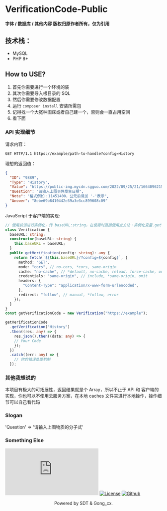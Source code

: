 # VerificationCode-Public

**字体 / 数据库 / 其他内容 版权归原作者所有，仅为引用**

## 技术栈：

- MySQL
- PHP 8+

## How to USE?

1. 首先你需要进行一个环境的装
2. 其次你需要导入根目录的 SQL
3. 然后你需要修改数据配置
4. 运行 ```composer install``` 安装所需包
5. 记得找一个大冤种图床或者自己建一个，否则会一直占用空间
6. 看下面


### API 实现细节

请求内容：

```GET HTTP/1.1 https://example/path-to-handle?config=History```

理想的返回值：
```json
{
  "ID": "9889",
  "Type": "History",
  "Value": "https://public-img.mycdn.sgguo.com/2022/09/25/21/1664096215-633017d73fcf3.png",
  "Question": "请输入上图事件发生日期",
  "Note": "格式例如：11451400，公元前请加 '-'表示",
  "Answer": "8ebe69b8410442e39a3e3cc899608c09"
}
```

JavaScript 于客户端的实现:

```typescript
// 使用前请进行实例化，传 baseURL:string，在使用时直接使用此方法：实例化变量.getVerification('History'); 或其他配置，注意返回值为 Fetch 构造的 Promise
class Verification {
  baseURL: string;
  constructor(baseURL: string) {
    this.baseURL = baseURL;
  }
  public getVerification(config: string): any {
    return fetch(`${this.baseURL}/?config=${config}`, {
      method: "GET",
      mode: "cors", // no-cors, *cors, same-origin
      cache: "no-cache", // *default, no-cache, reload, force-cache, only-if-cached
      credentials: "same-origin", // include, *same-origin, omit
      headers: {
        "Content-Type": "application/x-www-form-urlencoded",
      },
      redirect: "follow", // manual, *follow, error
    });
  }
}
const getVerificationCode = new Verification("https://example");

getVerificationCode
  .getVerification("History")
  .then((res: any) => {
    res.json().then((data: any) => {
    // Your Code
    });
  })
  .catch((err: any) => {
    // 你的错误处理机制
  });

```

### 其他我想说的

本项目有极大的可拓展性，返回结果就是个 Array，所以不止于 API 和 客户端的实现，你也可以不使用云服务方案，在本地 caches 文件夹进行本地操作，操作细节可以自己看代码

### Slogan

'Question' => '请输入上图物质的分子式'

### Something Else

   [![在线状态](https://img.shields.io/website?down_color=red&down_message=Offline&label=在线实例&style=for-the-badge&up_color=green&up_message=Online&url=https://service-api.sgguo.com/verification/Handle.php)](https://service-api.sgguo.com/verification/Handle.php)   [![License](https://img.shields.io/github/license/Sgguo-Development-Team/VerificationCode-Public?label=%E6%88%91%E4%BB%AC%E6%AD%A3%E5%9C%A8%E4%BD%BF%E7%94%A8&style=for-the-badge)](https://github.com/Sgguo-Development-Team/VerificationCode-Public/blob/main/LICENSE)   [![Github](https://img.shields.io/github/followers/Sgguo-Development-Team?label=%E6%AD%A3%E5%9C%A8%E5%85%B3%E6%B3%A8%E5%BC%80%E5%8F%91%E5%B0%8F%E7%BB%84&logo=github&style=for-the-badge)](https://github.com/Sgguo-Development-Team)
   
<p align="center">Powered by SDT & Gong_cx.</p>
